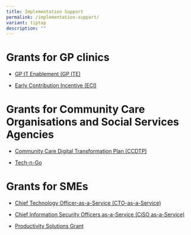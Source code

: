 ```yaml
---
title: Implementation Support
permalink: /implementation-support/
variant: tiptap
description: ""
---
```

<h1>Grants for GP clinics</h1><ul data-tight="true" class="tight"><li><p><a href="https://oursggrants.gov.sg/grants/aicgpiteg/instruction" rel="noopener noreferrer nofollow" target="_blank">GP IT Enablement (GP ITE)</a></p></li><li><p><a href="https://cms.synapxe.sg/sites/connectnehr/Pages/ParticipateNEHR.aspx" rel="noopener noreferrer nofollow" target="_blank">Early Contribution Incentive (ECI)</a></p></li></ul><h1>Grants for Community Care Organisations and Social Services Agencies</h1><ul data-tight="true" class="tight"><li><p><a href="https://www.aic.sg/partners/digital-transformation-plan" rel="noopener noreferrer nofollow" target="_blank">Community Care Digital Transformation Plan (CCDTP)</a></p></li><li><p><a href="https://www.ncss.gov.sg/Our-Initiatives/Tech-and-Go" rel="noopener noreferrer nofollow" target="_blank">Tech-n-Go</a></p></li></ul><h1>Grants for SMEs</h1><ul data-tight="true" class="tight"><li><p><a href="https://www.imda.gov.sg/how-we-can-help/smes-go-digital/ctoaas" rel="noopener noreferrer nofollow" target="_blank">Chief Technology Officer-as-a-Service (CTO-as-a-Service)</a></p></li><li><p><a href="https://www.csa.gov.sg/our-programmes/support-for-enterprises/sg-cyber-safe-programme/cybersecurity-certification-scheme-for-organisation/cybersecurity-health-plan" rel="noopener noreferrer nofollow" target="_blank">Chief Information Security Officers as-a-Service (CiSO as-a-Service)</a></p></li><li><p><a href="https://www.enterprisesg.gov.sg/financial-support/productivity-solutions-grant" rel="noopener noreferrer nofollow" target="_blank">Productivity Solutions Grant</a></p></li></ul><p></p>